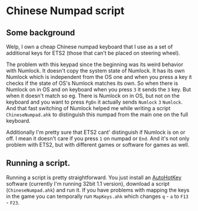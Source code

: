 # Chinese Numpad script
## Some background

Welp, I own a cheap Chinese numpad keyboard that I use as a set of additional keys for ETS2 (those that can't be placed on steering wheel).

The problem with this keypad since the beginning was its weird behavior with Numlock. It doesn't copy the system state of Numlock. It has its own Numlock which is independent from the OS one and when you press a key it checks if the state of OS's Numlock matches its own. So when there is Numlock on in OS and on keyboard when you press `3` it sends the `3` key. But when it doesn't match so eg. There is Numlock on in OS, but not on the keyboard and you want to press `PgDn` it actually sends `Numlock` `3` `Numlock`. And that fast switching of Numlock helped me while writing a script `ChineseNumpad.ahk` to distinguish this numpad from the main one on the full keyboard.

Additionally I'm pretty sure that ETS2 cant' distinguish if Numlock is on or off. I mean it doesn't care if you press `1` on numpad or `End`. And it's not only problem with ETS2, but with different games or software for games as well.

## Running a script.

Running a script is pretty straightforward. You just install an [AutoHotKey](https://autohotkey.com/) software (currently I'm running 32bit 1.1 version), download a script (`ChineseNumpad.ahk`) and run it. If you have problems with mapping the keys in the game you can temporally run `MapKeys.ahk` which changes `q` - `a` to `F13` - `F23`.
